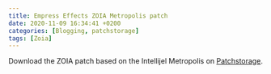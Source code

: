 ```yaml
---
title: Empress Effects ZOIA Metropolis patch
date: 2020-11-09 16:34:41 +0200
categories: [Blogging, patchstorage]
tags: [Zoia]
---
```


Download the ZOIA patch based on the Intellijel Metropolis on [Patchstorage](https://patchstorage.com/author/snowdeaf/).
